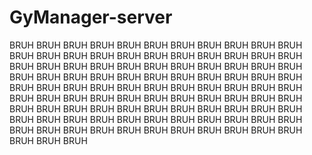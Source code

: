 # GyManager-server
BRUH BRUH BRUH BRUH BRUH BRUH BRUH BRUH BRUH BRUH BRUH BRUH BRUH BRUH BRUH BRUH BRUH BRUH BRUH BRUH BRUH BRUH BRUH BRUH BRUH BRUH BRUH BRUH BRUH BRUH BRUH BRUH BRUH BRUH BRUH BRUH BRUH BRUH BRUH BRUH BRUH BRUH BRUH BRUH BRUH BRUH BRUH BRUH BRUH BRUH BRUH BRUH BRUH BRUH BRUH BRUH BRUH BRUH BRUH BRUH BRUH BRUH BRUH BRUH BRUH BRUH BRUH BRUH BRUH BRUH BRUH BRUH BRUH BRUH BRUH BRUH BRUH BRUH BRUH BRUH BRUH BRUH BRUH BRUH BRUH BRUH BRUH BRUH BRUH BRUH BRUH BRUH BRUH BRUH BRUH BRUH BRUH BRUH BRUH BRUH BRUH BRUH 

